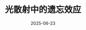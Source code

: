 ---
collection: talks
type: "Conference talk"

title: "光散射中的遗忘效应"
venue: "全国激光技术与光电子学学术会议 (LTO2025)"
date: 2025-06-23
location: "Shanghai, China"

# permalink: /talks/2014-03-01-talk-3
#link: 
---